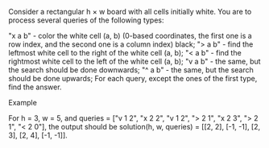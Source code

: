Consider a rectangular h × w board with all cells initially white. You are to process several queries of the following types:

"x a b" - color the white cell (a, b) (0-based coordinates, the first one is a row index, and the second one is a column index) black;
"> a b" - find the leftmost white cell to the right of the white cell (a, b);
"< a b" - find the rightmost white cell to the left of the white cell (a, b);
"v a b" - the same, but the search should be done downwards;
"^ a b" - the same, but the search should be done upwards;
For each query, except the ones of the first type, find the answer.

Example

For h = 3, w = 5, and
queries = ["v 1 2", "x 2 2", "v 1 2", "> 2 1", "x 2 3", "> 2 1", "< 2 0"],
the output should be
solution(h, w, queries) = [[2, 2], [-1, -1], [2, 3], [2, 4], [-1, -1]].

